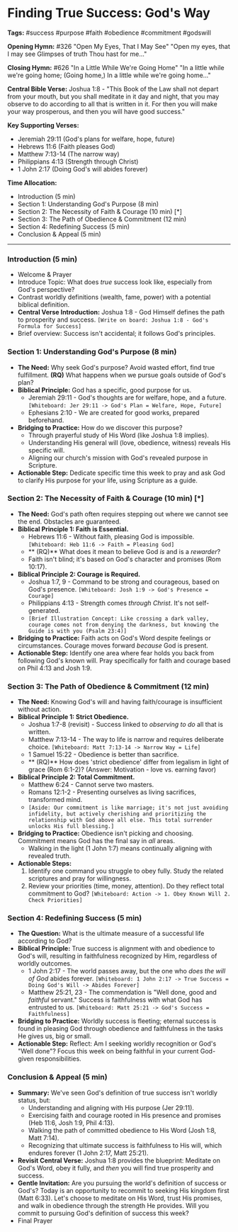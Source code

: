 # Finding True Success: God's Way

**Tags:** #success #purpose #faith #obedience #commitment #godswill

**Opening Hymn:** #326 "Open My Eyes, That I May See"
"Open my eyes, that I may see Glimpses of truth Thou hast for me..."

**Closing Hymn:** #626 "In a Little While We're Going Home"
"In a little while we're going home; (Going home,) In a little while we're going home..."

**Central Bible Verse:** Joshua 1:8 - "This Book of the Law shall not depart from your mouth, but you shall meditate in it day and night, that you may observe to do according to all that is written in it. For then you will make your way prosperous, and then you will have good success."

**Key Supporting Verses:**
*   Jeremiah 29:11 (God's plans for welfare, hope, future)
*   Hebrews 11:6 (Faith pleases God)
*   Matthew 7:13-14 (The narrow way)
*   Philippians 4:13 (Strength through Christ)
*   1 John 2:17 (Doing God's will abides forever)

**Time Allocation:**
- Introduction (5 min)
- Section 1: Understanding God's Purpose (8 min)
- Section 2: The Necessity of Faith & Courage (10 min) [*]
- Section 3: The Path of Obedience & Commitment (12 min)
- Section 4: Redefining Success (5 min)
- Conclusion & Appeal (5 min)

---

### Introduction (5 min)
-   Welcome & Prayer
-   Introduce Topic: What does *true* success look like, especially from God's perspective?
-   Contrast worldly definitions (wealth, fame, power) with a potential biblical definition.
-   **Central Verse Introduction:** Joshua 1:8 - God Himself defines the path to prosperity and success. `[Write on board: Joshua 1:8 - God's Formula for Success]`
-   Brief overview: Success isn't accidental; it follows God's principles.

### Section 1: Understanding God's Purpose (8 min)
-   **The Need:** Why seek God's purpose? Avoid wasted effort, find true fulfillment. **(RQ)** What happens when we pursue goals outside of God's plan?
-   **Biblical Principle:** God has a specific, good purpose for us.
    -   Jeremiah 29:11 - God's thoughts are for welfare, hope, and a future. `[Whiteboard: Jer 29:11 -> God's Plan = Welfare, Hope, Future]`
    -   Ephesians 2:10 - We are created for good works, prepared beforehand.
-   **Bridging to Practice:** How do we discover this purpose?
    -   Through prayerful study of His Word (like Joshua 1:8 implies).
    -   Understanding His general will (love, obedience, witness) reveals His specific will.
    -   Aligning our church's mission with God's revealed purpose in Scripture.
-   **Actionable Step:** Dedicate specific time this week to pray and ask God to clarify His purpose for your life, using Scripture as a guide.

### Section 2: The Necessity of Faith & Courage (10 min) [*]
-   **The Need:** God's path often requires stepping out where we cannot see the end. Obstacles are guaranteed.
-   **Biblical Principle 1: Faith is Essential.**
    -   Hebrews 11:6 - Without faith, pleasing God is impossible. `[Whiteboard: Heb 11:6 -> Faith = Pleasing God]`
    -   ** (RQ)** What does it mean to believe God *is* and is a *rewarder*?
    -   Faith isn't blind; it's based on God's character and promises (Rom 10:17).
-   **Biblical Principle 2: Courage is Required.**
    -   Joshua 1:7, 9 - Command to be strong and courageous, based on God's presence. `[Whiteboard: Josh 1:9 -> God's Presence = Courage]`
    -   Philippians 4:13 - Strength comes *through Christ*. It's not self-generated.
    -   `[Brief Illustration Concept: Like crossing a dark valley, courage comes not from denying the darkness, but knowing the Guide is with you (Psalm 23:4)]`
-   **Bridging to Practice:** Faith acts on God's Word despite feelings or circumstances. Courage moves forward *because* God is present.
-   **Actionable Step:** Identify one area where fear holds you back from following God's known will. Pray specifically for faith and courage based on Phil 4:13 and Josh 1:9.

### Section 3: The Path of Obedience & Commitment (12 min)
-   **The Need:** Knowing God's will and having faith/courage is insufficient without action.
-   **Biblical Principle 1: Strict Obedience.**
    -   Joshua 1:7-8 (revisit) - Success linked to *observing to do* all that is written.
    -   Matthew 7:13-14 - The way to life is narrow and requires deliberate choice. `[Whiteboard: Matt 7:13-14 -> Narrow Way = Life]`
    -   1 Samuel 15:22 - Obedience is better than sacrifice.
    -   ** (RQ)** How does 'strict obedience' differ from legalism in light of grace (Rom 6:1-2)? (Answer: Motivation - love vs. earning favor)
-   **Biblical Principle 2: Total Commitment.**
    -   Matthew 6:24 - Cannot serve two masters.
    -   Romans 12:1-2 - Presenting ourselves as living sacrifices, transformed mind.
    -   `[Aside: Our commitment is like marriage; it's not just avoiding infidelity, but actively cherishing and prioritizing the relationship with God above all else. This total surrender unlocks His full blessing.]`
-   **Bridging to Practice:** Obedience isn't picking and choosing. Commitment means God has the final say in *all* areas.
    -   Walking in the light (1 John 1:7) means continually aligning with revealed truth.
-   **Actionable Steps:**
    1.  Identify one command you struggle to obey fully. Study the related scriptures and pray for willingness.
    2.  Review your priorities (time, money, attention). Do they reflect total commitment to God? `[Whiteboard: Action -> 1. Obey Known Will 2. Check Priorities]`

### Section 4: Redefining Success (5 min)
-   **The Question:** What is the ultimate measure of a successful life according to God?
-   **Biblical Principle:** True success is alignment with and obedience to God's will, resulting in faithfulness recognized by Him, regardless of worldly outcomes.
    -   1 John 2:17 - The world passes away, but the one who *does the will of God* abides forever. `[Whiteboard: 1 John 2:17 -> True Success = Doing God's Will -> Abides Forever]`
    -   Matthew 25:21, 23 - The commendation is "Well done, good and *faithful* servant." Success is faithfulness with what God has entrusted to us. `[Whiteboard: Matt 25:21 -> God's Success = Faithfulness]`
-   **Bridging to Practice:** Worldly success is fleeting; eternal success is found in pleasing God through obedience and faithfulness in the tasks He gives us, big or small.
-   **Actionable Step:** Reflect: Am I seeking worldly recognition or God's "Well done"? Focus this week on being faithful in your current God-given responsibilities.

### Conclusion & Appeal (5 min)
-   **Summary:** We've seen God's definition of true success isn't worldly status, but:
    -   Understanding and aligning with His purpose (Jer 29:11).
    -   Exercising faith and courage rooted in His presence and promises (Heb 11:6, Josh 1:9, Phil 4:13).
    -   Walking the path of committed obedience to His Word (Josh 1:8, Matt 7:14).
    -   Recognizing that ultimate success is faithfulness to His will, which endures forever (1 John 2:17, Matt 25:21).
-   **Revisit Central Verse:** Joshua 1:8 provides the blueprint: Meditate on God's Word, obey it fully, and *then* you will find true prosperity and success.
-   **Gentle Invitation:** Are you pursuing the world's definition of success or God's? Today is an opportunity to recommit to seeking His kingdom first (Matt 6:33). Let's choose to meditate on His Word, trust His promises, and walk in obedience through the strength He provides. Will you commit to pursuing God's definition of success this week?
-   Final Prayer